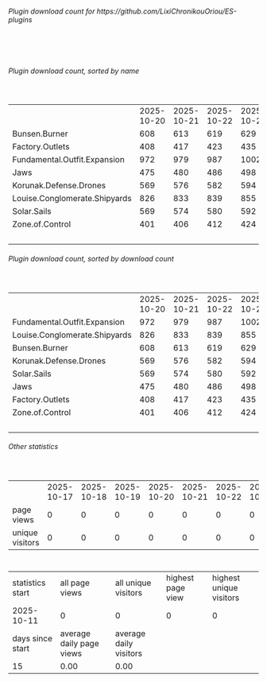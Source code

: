 <h6>Plugin download count for https://github.com/LixiChronikouOriou/ES-plugins</h6><br>
<br>
<h6>Plugin download count, sorted by name</h6><sub><sup><br>
<table>
	<tr>
		<td></td>
		<td>2025-10-20</td>
		<td>2025-10-21</td>
		<td>2025-10-22</td>
		<td>2025-10-23</td>
		<td>2025-10-24</td>
		<td>2025-10-25</td>
		<td>2025-10-26</td>
		<td>today +</td>
	</tr>
	<tr>
		<td>Bunsen.Burner</td>
		<td>608</td>
		<td>613</td>
		<td>619</td>
		<td>629</td>
		<td>659</td>
		<td>697</td>
		<td>730</td>
		<td>+ 33</td>
	</tr>
	<tr>
		<td>Factory.Outlets</td>
		<td>408</td>
		<td>417</td>
		<td>423</td>
		<td>435</td>
		<td>465</td>
		<td>506</td>
		<td>537</td>
		<td>+ 31</td>
	</tr>
	<tr>
		<td>Fundamental.Outfit.Expansion</td>
		<td>972</td>
		<td>979</td>
		<td>987</td>
		<td>1002</td>
		<td>1035</td>
		<td>1081</td>
		<td>1115</td>
		<td>+ 34</td>
	</tr>
	<tr>
		<td>Jaws</td>
		<td>475</td>
		<td>480</td>
		<td>486</td>
		<td>498</td>
		<td>528</td>
		<td>564</td>
		<td>597</td>
		<td>+ 33</td>
	</tr>
	<tr>
		<td>Korunak.Defense.Drones</td>
		<td>569</td>
		<td>576</td>
		<td>582</td>
		<td>594</td>
		<td>624</td>
		<td>662</td>
		<td>695</td>
		<td>+ 33</td>
	</tr>
	<tr>
		<td>Louise.Conglomerate.Shipyards</td>
		<td>826</td>
		<td>833</td>
		<td>839</td>
		<td>855</td>
		<td>879</td>
		<td>916</td>
		<td>948</td>
		<td>+ 32</td>
	</tr>
	<tr>
		<td>Solar.Sails</td>
		<td>569</td>
		<td>574</td>
		<td>580</td>
		<td>592</td>
		<td>615</td>
		<td>654</td>
		<td>687</td>
		<td>+ 33</td>
	</tr>
	<tr>
		<td>Zone.of.Control</td>
		<td>401</td>
		<td>406</td>
		<td>412</td>
		<td>424</td>
		<td>447</td>
		<td>486</td>
		<td>517</td>
		<td>+ 31</td>
	</tr>
	<tr>
		<td></td>
		<td></td>
		<td></td>
		<td></td>
		<td></td>
		<td></td>
		<td></td>
		<td>5826</td>
		<td>260</td>
	</tr>
</table>
</sub></sup>
<h6>Plugin download count, sorted by download count</h6><sub><sup><br>
<table>
	<tr>
		<td></td>
		<td>2025-10-20</td>
		<td>2025-10-21</td>
		<td>2025-10-22</td>
		<td>2025-10-23</td>
		<td>2025-10-24</td>
		<td>2025-10-25</td>
		<td>2025-10-26</td>
		<td>today +</td>
	</tr>
	<tr>
		<td>Fundamental.Outfit.Expansion</td>
		<td>972</td>
		<td>979</td>
		<td>987</td>
		<td>1002</td>
		<td>1035</td>
		<td>1081</td>
		<td>1115</td>
		<td>+ 34</td>
	</tr>
	<tr>
		<td>Louise.Conglomerate.Shipyards</td>
		<td>826</td>
		<td>833</td>
		<td>839</td>
		<td>855</td>
		<td>879</td>
		<td>916</td>
		<td>948</td>
		<td>+ 32</td>
	</tr>
	<tr>
		<td>Bunsen.Burner</td>
		<td>608</td>
		<td>613</td>
		<td>619</td>
		<td>629</td>
		<td>659</td>
		<td>697</td>
		<td>730</td>
		<td>+ 33</td>
	</tr>
	<tr>
		<td>Korunak.Defense.Drones</td>
		<td>569</td>
		<td>576</td>
		<td>582</td>
		<td>594</td>
		<td>624</td>
		<td>662</td>
		<td>695</td>
		<td>+ 33</td>
	</tr>
	<tr>
		<td>Solar.Sails</td>
		<td>569</td>
		<td>574</td>
		<td>580</td>
		<td>592</td>
		<td>615</td>
		<td>654</td>
		<td>687</td>
		<td>+ 33</td>
	</tr>
	<tr>
		<td>Jaws</td>
		<td>475</td>
		<td>480</td>
		<td>486</td>
		<td>498</td>
		<td>528</td>
		<td>564</td>
		<td>597</td>
		<td>+ 33</td>
	</tr>
	<tr>
		<td>Factory.Outlets</td>
		<td>408</td>
		<td>417</td>
		<td>423</td>
		<td>435</td>
		<td>465</td>
		<td>506</td>
		<td>537</td>
		<td>+ 31</td>
	</tr>
	<tr>
		<td>Zone.of.Control</td>
		<td>401</td>
		<td>406</td>
		<td>412</td>
		<td>424</td>
		<td>447</td>
		<td>486</td>
		<td>517</td>
		<td>+ 31</td>
	</tr>
	<tr>
		<td></td>
		<td></td>
		<td></td>
		<td></td>
		<td></td>
		<td></td>
		<td></td>
		<td>5826</td>
		<td>260</td>
	</tr>
</table>
</sub></sup>
<h6>Other statistics</h6><sub><sup><br>
<table>
	<tr>
		<td> </td>
		<td>2025-10-17</td>
		<td>2025-10-18</td>
		<td>2025-10-19</td>
		<td>2025-10-20</td>
		<td>2025-10-21</td>
		<td>2025-10-22</td>
		<td>2025-10-23</td>
		<td>2025-10-24</td>
		<td>2025-10-25</td>
	</tr>
	<tr>
		<td>page views</td>
		<td>0</td>
		<td>0</td>
		<td>0</td>
		<td>0</td>
		<td>0</td>
		<td>0</td>
		<td>0</td>
		<td>0</td>
		<td>0</td>
	</tr>
	<tr>
		<td>unique visitors</td>
		<td>0</td>
		<td>0</td>
		<td>0</td>
		<td>0</td>
		<td>0</td>
		<td>0</td>
		<td>0</td>
		<td>0</td>
		<td>0</td>
	</tr>
</table>
<br>
<table>
	<tr>
		<td>statistics start</td>
		<td>all page views</td>
		<td>all unique visitors</td>
		<td>highest page view</td>
		<td>highest unique visitors</td>
	</tr>
	<tr>
		<td>2025-10-11</td>
		<td>0</td>
		<td>0</td>
		<td>0</td>
		<td>0</td>
	</tr>
	<tr>
		<td>days since start</td>
		<td>average daily page views</td>
		<td>average daily visitors</td>
		<td></td>
		<td></td>
	</tr>
	<tr>
		<td>15</td>
		<td>0.00</td>
		<td>0.00</td>
		<td></td>
		<td></td>
	</tr>
</table>
</sub></sup>
